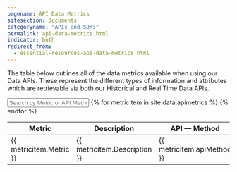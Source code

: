 ```yaml
---
pagename: API Data Metrics
sitesection: Documents
categoryname: "APIs and SDKs"
permalink: api-data-metrics.html
indicator: both
redirect_from:
  - essential-resources-api-data-metrics.html
---
```


The table below outlines all of the data metrics available when using our Data APIs. These represent the different types of information and attributes which are retrievable via both our Historical and Real Time Data APIs.

<div id="metrics">
<input id="metricsSearch" placeholder="Search by Metric or API Method" />
<table class="metricstable" id="apimetricstable">
  <thead>
    <th>Metric</th>
    <th class="description">Description</th>
    <th>API — Method</th>
    <th>Channel</th>
    <th class="analysis">Analysis Type</th>
    <th class="filtered">Filtered By</th>
    <th class="formula">Formula (Optional)</th>
  </thead>
  <tbody class="list">
  {% for metricitem in site.data.apimetrics %}
    <tr>
      <td class="metric">{{ metricitem.Metric }}</td>
      <td class="description">{{ metricitem.Description }}</td>
      <td class="apiMethod">{{ metricitem.apiMethod }}</td>
      <td class="channel">{{ metricitem.Channel }}</td>
      <td class="analysis">{{ metricitem.analysisType }}</td>
      <td class="filtered">{{ metricitem.filteredBy }}</td>
      <td class="formula">{{ metricitem.formulaOptional }}</td>
    </tr>
  {% endfor %}
</tbody>
</table>
</div>
